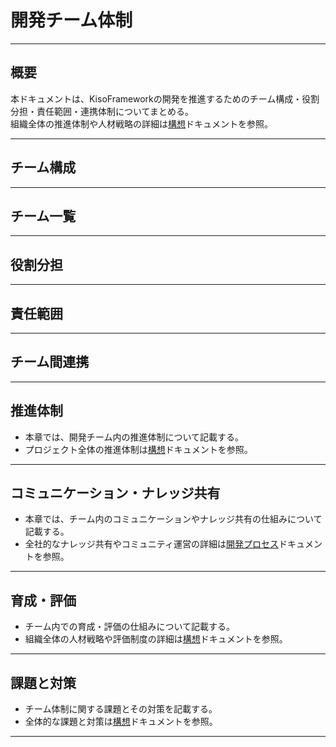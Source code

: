 # 開発チーム体制

---

## 概要

本ドキュメントは、KisoFrameworkの開発を推進するためのチーム構成・役割分担・責任範囲・連携体制についてまとめる。  
組織全体の推進体制や人材戦略の詳細は[構想](02_構想.md)ドキュメントを参照。

---

## チーム構成

---

## チーム一覧

---

## 役割分担

---

## 責任範囲

---

## チーム間連携

---

## 推進体制

- 本章では、開発チーム内の推進体制について記載する。
- プロジェクト全体の推進体制は[構想](02_構想.md)ドキュメントを参照。

---

## コミュニケーション・ナレッジ共有

- 本章では、チーム内のコミュニケーションやナレッジ共有の仕組みについて記載する。
- 全社的なナレッジ共有やコミュニティ運営の詳細は[開発プロセス](03_開発プロセス.md)ドキュメントを参照。

---

## 育成・評価

- チーム内での育成・評価の仕組みについて記載する。
- 組織全体の人材戦略や評価制度の詳細は[構想](02_構想.md)ドキュメントを参照。

---

## 課題と対策

- チーム体制に関する課題とその対策を記載する。
- 全体的な課題と対策は[構想](02_構想.md)ドキュメントを参照。

---